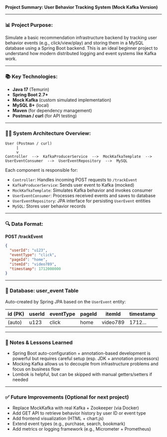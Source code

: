 **Project Summary: User Behavior Tracking System (Mock Kafka Version)**

---

### 📊 Project Purpose:
Simulate a basic recommendation infrastructure backend by tracking user behavior events (e.g., click/view/play) and storing them in a MySQL database using a Spring Boot backend. This is an ideal beginner project to understand how modern distributed logging and event systems like Kafka work.

---

### 📚 Key Technologies:
- **Java 17** (Temurin)
- **Spring Boot 2.7+**
- **Mock Kafka** (custom simulated implementation)
- **MySQL 8+** (local)
- **Maven** (for dependency management)
- **Postman / curl** (for API testing)

---

### 👨‍💻 System Architecture Overview:

```text
User (Postman / curl)
     |
     v
Controller  -->  KafkaProducerService  -->  MockKafkaTemplate  -->  UserEventConsumer  -->  UserEventRepository  -->  MySQL
```

Each component is responsible for:
- `Controller`: Handles incoming POST requests to `/trackEvent`
- `KafkaProducerService`: Sends user event to Kafka (mocked)
- `MockKafkaTemplate`: Simulates Kafka behavior and invokes consumer
- `UserEventConsumer`: Processes received events and saves to database
- `UserEventRepository`: JPA interface for persisting `UserEvent` entities
- `MySQL`: Stores user behavior records

---

### 🔍 Data Format:
**POST /trackEvent**
```json
{
  "userId": "u123",
  "eventType": "click",
  "pageId": "home",
  "itemId": "video789",
  "timestamp": 1712000000
}
```

---

### 🔢 Database: user_event Table
Auto-created by Spring JPA based on the `UserEvent` entity:

| id (PK) | userId | eventType | pageId | itemId | timestamp |
|---------|--------|-----------|--------|--------|-----------|
| (auto)  | u123   | click     | home   | video789 | 1712...  |

---

### 🔐 Notes & Lessons Learned
- Spring Boot auto-configuration + annotation-based development is powerful but requires careful setup (esp. JDK + annotation processors)
- Mocking Kafka allows us to decouple from infrastructure problems and focus on business flow
- Lombok is helpful, but can be skipped with manual getters/setters if needed

---

### ✅ Future Improvements (Optional for next project)
- Replace MockKafka with real Kafka + Zookeeper (via Docker)
- Add GET API to retrieve behavior history by user ID or event type
- Add frontend visualization (HTML + chart.js)
- Extend event types (e.g., purchase, search, bookmark)
- Add metrics or logging framework (e.g., Micrometer + Prometheus)

